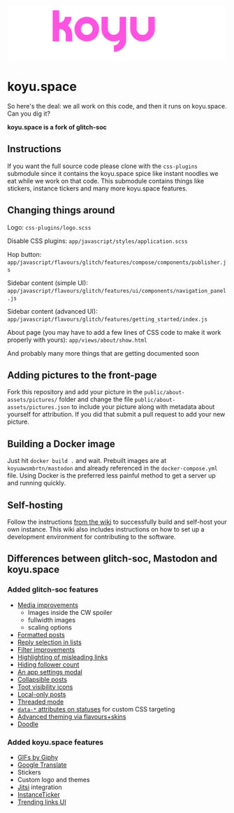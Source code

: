 <p align="center">
  <img src="public/img/pb-icon.svg">
</p>

# koyu.space

So here's the deal: we all work on this code, and then it runs on koyu.space. Can you dig it?

**koyu.space is a fork of glitch-soc**

## Instructions

If you want the full source code please clone with the `css-plugins` submodule since it contains the koyu.space spice like instant noodles we eat while we work on that code. This submodule contains things like stickers, instance tickers and many more koyu.space features.

## Changing things around

Logo: `css-plugins/logo.scss`

Disable CSS plugins: `app/javascript/styles/application.scss`

Hop button: `app/javascript/flavours/glitch/features/compose/components/publisher.js`

Sidebar content (simple UI): `app/javascript/flavours/glitch/features/ui/components/navigation_panel.js`

Sidebar content (advanced UI): `app/javascript/flavours/glitch/features/getting_started/index.js`

About page (you may have to add a few lines of CSS code to make it work properly with yours): `app/views/about/show.html`

And probably many more things that are getting documented soon

## Adding pictures to the front-page

Fork this repository and add your picture in the `public/about-assets/pictures/` folder and change the file `public/about-assets/pictures.json` to include your picture along with metadata about yourself for attribution. If you did that submit a pull request to add your new picture.

## Building a Docker image

Just hit `docker build .` and wait. Prebuilt images are at `koyuawsmbrtn/mastodon` and already referenced in the `docker-compose.yml` file. Using Docker is the preferred less painful method to get a server up and running quickly.

## Self-hosting

Follow the instructions [from the wiki](https://wiki.koyu.space/docs/selfhost/) to successfully build and self-host your own instance. This wiki also includes instructions on how to set up a development environment for contributing to the software.


## Differences between glitch-soc, Mastodon and koyu.space

### Added glitch-soc features

-   [Media improvements](https://glitch-soc.github.io/docs/features/media/)
    -   Images inside the CW spoiler
    -   fullwidth images
    -   scaling options
-   [Formatted posts](https://glitch-soc.github.io/docs/features/rich-text)
-   [Reply selection in lists](https://glitch-soc.github.io/docs/features/lists-show-replies-to/)
-   [Filter improvements](https://glitch-soc.github.io/docs/features/filter-improvements/)
-   [Highlighting of misleading links](https://glitch-soc.github.io/docs/features/misleading-link-highlighting/)
-   [Hiding follower count](https://glitch-soc.github.io/docs/features/hide-follower-count/)
-   [An app settings modal](https://glitch-soc.github.io/docs/features/app-settings/)
-   [Collapsible posts](https://glitch-soc.github.io/docs/features/collapsible-toots/)
-   [Toot visibility icons](https://glitch-soc.github.io/docs/features/visibility-icons/)
-   [Local-only posts](https://glitch-soc.github.io/docs/features/local-only-toots/)
-   [Threaded mode](https://glitch-soc.github.io/docs/features/threaded-mode/)
-   [`data-*` attributes on statuses](https://glitch-soc.github.io/docs/features/status-data-attributes/) for custom CSS targeting
-   [Advanced theming via flavours+skins](https://glitch-soc.github.io/docs/features/themes/)
-   [Doodle](https://glitch-soc.github.io/docs/features/doodle/)

### Added koyu.space features

- [GIFs by Giphy](https://giphy.com)
- [Google Translate](https://translate.google.com)
- Stickers
- Custom logo and themes
- [Jitsi](https://meet.jit.si) integration
- [InstanceTicker](https://miy.pw)
- [Trending links UI](https://koyu.space/@koyuchan/107412079437632249)
